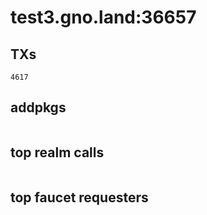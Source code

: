 # test3.gno.land:36657

## TXs
```
4617
```

## addpkgs
```
```

## top realm calls
```
```

## top faucet requesters
```
```

